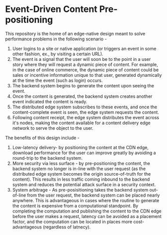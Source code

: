 # Event-Driven Content Pre-positioning

This repository is the home of an edge-native design meant to solve performance problems in the following scenario - 

1. User logins to a site or native application (or triggers an event in some other fashion, ex., by visiting a certain URL).
2. The event is a signal that the user will soon be to the point in a user story where they will request a dynamic piece of content. For example, in the case of online commerce, the dynamic piece of content could be sales or incentive information unique to that user, generated dynamically at the time the event (such as login) occurs.
3. The backend system begins to generate the content upon seeing the event.
4. Once the content is generated, the backend system creates another event indicated the content is ready.
5. The distributed edge system subscribes to these events, and once the content-complete event is seen, the edge system requests the content.
6. Following content receipt, the edge system distributes the event across it's nodes, making the content available for a content delivery edge network to serve the object to the user.

The benefits of this design include - 

1. Low-latency delivery- by positioning the content at the CDN edge, download performance for the user can improve greatly by avoiding a round-trip to the backend system.
2. More security via less surface - by pre-positioning the content, the backend system no longer is in-line with the user request (as the distributed edge system becomes the origin source-of-truth for the content). This results in less traffic coming inbound to the backend system and reduces the potential attack surface in a security context.
3. System arbitrage - As pre-posisitioning takes the backend system out-of-line from the user request, the backend system can be placed nearly anywhere. This is advantageous in cases where the routine to generate the content is expensive from a computational standpoint. By completing the computation and publishing the content to the CDN edge before the user makes a request, latency can be avoided as a placement factor, and the computation can be located in places more cost-advantageous (regardless of latnecy). 

